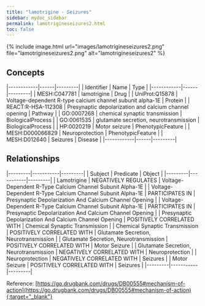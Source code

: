 ```yaml
---
title: "lamotrigine - Seizures"
sidebar: mydoc_sidebar
permalink: lamotrigineseizures2.html
toc: false 
---
```


{% include image.html url="images/lamotrigineseizures2.png" file="lamotrigineseizures2.png" alt="lamotrigineseizures2" %}

## Concepts

|------------|------|---------|
| Identifier | Name | Type    |
|------------|------|---------|
| MESH:C047781 | lamotrigine | Drug |
| UniProt:Q15878 | Voltage-dependent R-type calcium channel subunit alpha-1E | Protein |
| REACT:R-HSA-112308 | Presynaptic depolarization and calcium channel opening | Pathway |
| GO:0007268 | chemical synaptic transmission | BiologicalProcess |
| GO:0061535 | glutamate secretion, neurotransmission | BiologicalProcess |
| HP:0020219 | Motor seizure | PhenotypicFeature |
| MESH:D000066829 | Neuroprotection | PhenotypicFeature |
| MESH:D012640 | Seizures | Disease |
|------------|------|---------|

## Relationships

|---------|-----------|---------|
| Subject | Predicate | Object  |
|---------|-----------|---------|
| Lamotrigine | NEGATIVELY REGULATES | Voltage-Dependent R-Type Calcium Channel Subunit Alpha-1E |
| Voltage-Dependent R-Type Calcium Channel Subunit Alpha-1E | PARTICIPATES IN | Presynaptic Depolarization And Calcium Channel Opening |
| Voltage-Dependent R-Type Calcium Channel Subunit Alpha-1E | PARTICIPATES IN | Presynaptic Depolarization And Calcium Channel Opening |
| Presynaptic Depolarization And Calcium Channel Opening | POSITIVELY CORRELATED WITH | Chemical Synaptic Transmission |
| Chemical Synaptic Transmission | POSITIVELY CORRELATED WITH | Glutamate Secretion, Neurotransmission |
| Glutamate Secretion, Neurotransmission | POSITIVELY CORRELATED WITH | Motor Seizure |
| Glutamate Secretion, Neurotransmission | NEGATIVELY CORRELATED WITH | Neuroprotection |
| Neuroprotection | NEGATIVELY CORRELATED WITH | Seizures |
| Motor Seizure | POSITIVELY CORRELATED WITH | Seizures |
|---------|-----------|---------|

Reference: [https://go.drugbank.com/drugs/DB00555#mechanism-of-action](https://go.drugbank.com/drugs/DB00555#mechanism-of-action){:target="_blank"}